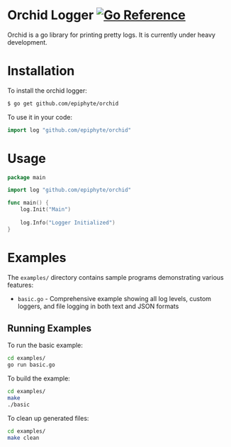 # Orchid Logger [![Go Reference](https://pkg.go.dev/badge/github.com/epiphyte/orchid.svg)](https://pkg.go.dev/github.com/epiphyte/orchid)

Orchid is a go library for printing pretty logs. It is currently under heavy development.


# Installation

To install the orchid logger:
```bash
$ go get github.com/epiphyte/orchid
```

To use it in your code:
```go
import log "github.com/epiphyte/orchid"
```

# Usage

```go
package main

import log "github.com/epiphyte/orchid"

func main() {
	log.Init("Main")
	
	log.Info("Logger Initialized")
}

```

# Examples

The `examples/` directory contains sample programs demonstrating various features:

- `basic.go` - Comprehensive example showing all log levels, custom loggers, and file logging in both text and JSON formats

## Running Examples

To run the basic example:

```bash
cd examples/
go run basic.go
```

To build the example:

```bash
cd examples/
make
./basic
```

To clean up generated files:

```bash
cd examples/
make clean
```
